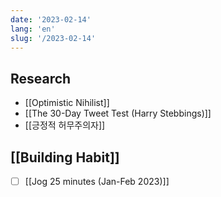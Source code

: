 ```yaml
---
date: '2023-02-14'
lang: 'en'
slug: '/2023-02-14'
---
```


## Research

- [[Optimistic Nihilist]]
- [[The 30-Day Tweet Test (Harry Stebbings)]]
- [[긍정적 허무주의자]]

## [[Building Habit]]

- [ ] [[Jog 25 minutes (Jan-Feb 2023)]]
